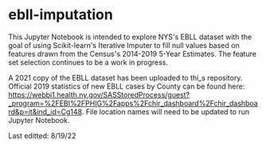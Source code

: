 # ebll-imputation

This Jupyter Notebook is intended to explore NYS's EBLL dataset with
the goal of using Scikit-learn's Iterative Imputer to fill null values
based on features drawn from the Census's 2014-2019 5-Year Estimates.
The feature set selection continues to be a work in progress.

A 2021 copy of the EBLL dataset has been uploaded to thi_s repository.
Official 2019 statistics of new EBLL cases by County can be found here:
https://webbi1.health.ny.gov/SASStoredProcess/guest?_program=%2FEBI%2FPHIG%2Fapps%2Fchir_dashboard%2Fchir_dashboard&p=it&ind_id=Cg148.
File location names will need to be updated to run Jupyter Notebook.

Last editted: 8/19/22
